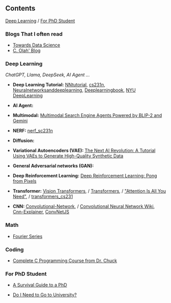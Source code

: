 
## Contents
[Deep Learning](#deep_learning)  /  [For PhD Student](#for_phd_student)

<a name='deep_learning'></a>

### Blogs That I often read
- [Towards Data Science](https://towardsdatascience.com/)
- [C. Olah' Blog](https://colah.github.io/)

### Deep Learning

*ChatGPT, Llama, DeepSeek, AI Agent ...*

- **Deep Learning Tutorial:** [NNtutorial](https://github.com/karpathy/karpathy.github.io/blob/master/nntutorial.md), [cs231n](https://cs231n.github.io/), [Neuralnetworksanddeeplearning](http://neuralnetworksanddeeplearning.com/index.html), [Deeplearningbook](https://www.deeplearningbook.org/), [NYU DeepLearning](https://atcold.github.io/NYU-DLSP20/)

- **AI Agent:**

- **Multimodal:** [Multimodal Search Engine Agents Powered by BLIP-2 and Gemini](https://towardsdatascience.com/multimodal-search-engine-agents-powered-by-blip-2-and-gemini/)

- **NERF:** [nerf_sc231n](https://github.com/cs231n/cs231n.github.io/blob/master/nerf.md)

- **Diffusion:**

- **Variational Autoencoders (VAE):** [The Next AI Revolution: A Tutorial Using VAEs to Generate High-Quality Synthetic Data](https://towardsdatascience.com/the-next-ai-revolution-a-tutorial-using-vaes-to-generate-high-quality-synthetic-data/)

- **General Adversarial networks (GAN):**

- **Deep Reinforcement Learning:** [Deep Reinforcement Learning: Pong from Pixels](https://karpathy.github.io/2016/05/31/rl/)

- **Transformer:** [Vision Transformers](https://towardsdatascience.com/tag/vision-transformers/),  /  [Transformers](https://towardsdatascience.com/tag/transformers/),  /  ["Attention Is All You Need"](https://arxiv.org/abs/1706.03762),  /  [transformers_cs231](https://github.com/cs231n/cs231n.github.io/blob/c03aea35d08e1b02913dec009171951f3c44f4e2/transformers.md)

- **CNN:** [Convolutional-Network](https://towardsdatascience.com/tag/convolutional-network/),  /  [Convolutional Neural Network Wiki](https://en.wikipedia.org/wiki/Convolutional_neural_networ), [Cnn-Explainer](https://github.com/poloclub/cnn-explainer), [ConvNetJS](https://cs.stanford.edu/people/karpathy/convnetjs/docs.html)

### Math
- [Fourier Series](https://github.com/n3times/jupyter/blob/master/Fourier%20Series.ipynb)

<a name='for_phd_student'></a>

### Coding
- [Complete C Programming Course from Dr. Chuck](https://www.freecodecamp.org/news/complete-c-programming-course-from-dr-chuck/)

### For PhD Student
- [A Survival Guide to a PhD](https://karpathy.github.io/2016/09/07/phd/)

- [Do I Need to Go to University?](https://colah.github.io/posts/2020-05-University/)
